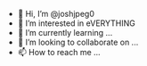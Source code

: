 - 👋 Hi, I’m @joshjpeg0
- 👀 I’m interested in eVERYTHING
- 🌱 I’m currently learning ...
- 💞️ I’m looking to collaborate on ...
- 📫 How to reach me ...

<!---
joshjpeg0/joshjpeg0 is a ✨ special ✨ repository because its `README.md` (this file) appears on your GitHub profile.
You can click the Preview link to take a look at your changes.
--->
